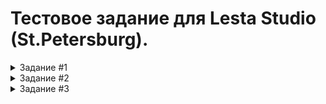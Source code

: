 # Тестовое задание для Lesta Studio (St.Petersburg).

<details><summary> Задание #1</summary>

На языке Python реализовать алгоритм (функцию) определения четности целого числа, который будет аналогичен
нижеприведенному по функциональности, но отличен по своей сути. Объяснить плюсы и минусы обеих реализаций.
```Python
    # Python example:
        def isEven(value): return value%2==0
```
</details>



<details><summary>Задание #2</summary>

На языке Python (2.7) реализовать минимум по 2 класса реализовывающих циклический буфер FIFO. Объяснить плюсы и минусы
каждой реализации.

</details>


<details><summary>Задание #3</summary>

На языке Python реализовать функцию, которая быстрее всего (по процессорным тикам) отсортирует данный ей массив чисел.
Массив может быть любого размера со случайным порядком чисел (в том числе и отсортированным). Объяснить почему вы
считаете, что функция соответствует заданным критериям.

</details>

